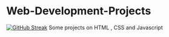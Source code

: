 # Web-Development-Projects
[![GitHub Streak](http://github-readme-streak-stats.herokuapp.com?user=neelesh98965&theme=highcontrast&hide_border=true)](https://git.io/streak-stats)
Some projects on HTML , CSS and Javascript
